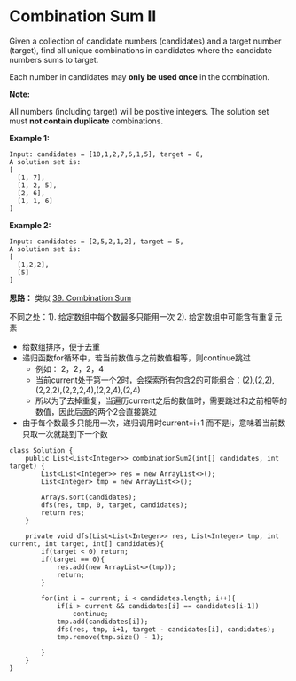 # Combination Sum II

Given a collection of candidate numbers (candidates) and a target number (target), find all unique combinations in candidates where the candidate numbers sums to target.

Each number in candidates may **only be used once** in the combination.

**Note:**

All numbers (including target) will be positive integers.
The solution set must **not contain duplicate** combinations.

**Example 1:**
```
Input: candidates = [10,1,2,7,6,1,5], target = 8,
A solution set is:
[
  [1, 7],
  [1, 2, 5],
  [2, 6],
  [1, 1, 6]
]
```

**Example 2:**
```
Input: candidates = [2,5,2,1,2], target = 5,
A solution set is:
[
  [1,2,2],
  [5]
]
```

**思路：**
类似 [39. Combination Sum](https://github.com/ZequnSong/Leetcode/edit/master/Leetcode/039CombinationSum.md)

不同之处：1). 给定数组中每个数最多只能用一次 2). 给定数组中可能含有重复元素

* 给数组排序，便于去重
* 递归函数for循环中，若当前数值与之前数值相等，则continue跳过
  * 例如： 2，2，2，4
  * 当前current处于第一个2时，会探索所有包含2的可能组合：(2),(2,2),(2,2,2),(2,2,2,4),(2,2,4),(2,4)
  * 所以为了去掉重复，当遍历current之后的数值时，需要跳过和之前相等的数值，因此后面的两个2会直接跳过
* 由于每个数最多只能用一次，递归调用时current=i+1 而不是i，意味着当前数只取一次就跳到下一个数

``` 
class Solution {
    public List<List<Integer>> combinationSum2(int[] candidates, int target) {
        List<List<Integer>> res = new ArrayList<>();
        List<Integer> tmp = new ArrayList<>();
        
        Arrays.sort(candidates);
        dfs(res, tmp, 0, target, candidates);
        return res;        
    }
    
    private void dfs(List<List<Integer>> res, List<Integer> tmp, int current, int target, int[] candidates){
        if(target < 0) return;
        if(target == 0){
            res.add(new ArrayList<>(tmp));
            return;
        }
        
        for(int i = current; i < candidates.length; i++){
            if(i > current && candidates[i] == candidates[i-1])
                continue;
            tmp.add(candidates[i]);          
            dfs(res, tmp, i+1, target - candidates[i], candidates);
            tmp.remove(tmp.size() - 1);  
            
        }
    }
}
```

